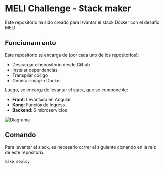 # MELI Challenge - Stack maker

Este repositorio ha sido creado para levantar el stack Docker con el desafío MELI.

## Funcionamiento

Este repositorio se encarga de (por cada uno de los repositorios):

- Descargar el repositorio desde Github
- Instalar dependencias
- Transpilar código
- Generar imagen Docker

Luego, se encarga de levantar el stack, que se compone de:

- **Front**: Levantado en Angular
- **Kong**: Función de Ingress
- **Backend**: 6 microservicios

![Diagrama](https://lucid.app/publicSegments/view/daaffc36-944c-4833-990f-10f7bfdb2a2c/image.png)

## Comando

Para levantar el stack, es necesario correr el siguiente comando en la raíz de este repositorio:

```
make deploy
```
